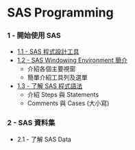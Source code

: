 # SAS Programming

### 1 - 開始使用 SAS
- [1.1 - SAS 程式設計工具](./SAS%20Programming/1.1%20sas-pgm-tools.md)
- [1.2 - SAS Windowing Environment 簡介](./SAS%20Programming/1.2%20sas-win-env.md)
  - 介紹各個主要視窗
  - 簡單介紹工具列及選單
- [1.3 - 了解 SAS 程式語法](./SAS%20Programming/1.3%20intro-to-sas-grammar.md)
  - 介紹 Steps 與 Statements
  - Comments 與 Cases (大小寫)

### 2 - SAS 資料集
- 2.1 - 了解 SAS Data
